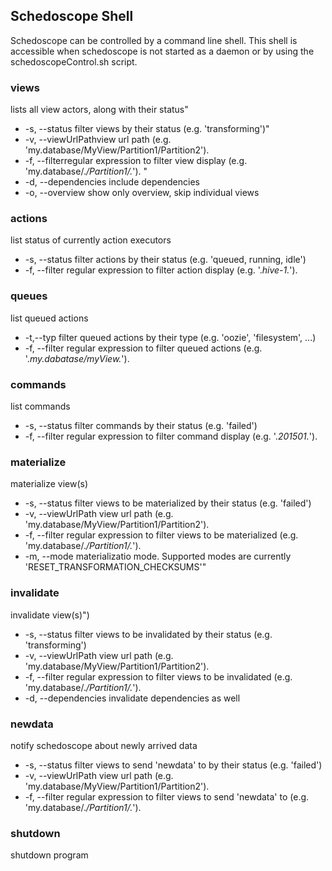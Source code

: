## Schedoscope Shell
Schedoscope can be controlled by a command line shell. This shell is accessible when schedoscope is not started as a daemon or by using the schedoscopeControl.sh script.

### views
lists all view actors, along with their status"
- -s, --status filter views by their status (e.g. 'transforming')"
- -v, --viewUrlPathview url path (e.g. 'my.database/MyView/Partition1/Partition2'). 
- -f, --filterregular expression to filter view display (e.g. 'my.database/.*/Partition1/.*'). "
- -d, --dependencies include dependencies
- -o, --overview show only overview, skip individual views


### actions 
list status of currently action executors
- -s, --status filter actions by their status (e.g. 'queued, running, idle')
- -f, --filter regular expression to filter action display (e.g. '.*hive-1.*'). 

### queues 
list queued actions
- -t,--typ filter queued actions by their type (e.g. 'oozie', 'filesystem', ...)
- -f, --filter regular expression to filter queued actions (e.g. '.*my.dabatase/myView.*'). 

### commands 
list commands 
- -s, --status filter commands by their status (e.g. 'failed')
- -f, --filter regular expression to filter command display (e.g. '.*201501.*'). 

### materialize 
materialize view(s)
- -s, --status filter views to be materialized by their status (e.g. 'failed')
- -v, --viewUrlPath view url path (e.g. 'my.database/MyView/Partition1/Partition2'). 
- -f, --filter regular expression to filter views to be materialized (e.g. 'my.database/.*/Partition1/.*'). 
- -m, --mode materializatio mode. Supported modes are currently 'RESET_TRANSFORMATION_CHECKSUMS'"

### invalidate
invalidate view(s)")
- -s, --status filter views to be invalidated by their status (e.g. 'transforming')
- -v, --viewUrlPath  view url path (e.g. 'my.database/MyView/Partition1/Partition2'). 
- -f, --filter regular expression to filter views to be invalidated (e.g. 'my.database/.*/Partition1/.*'). 
- -d, --dependencies invalidate dependencies as well

### newdata 
notify schedoscope about newly arrived data
- -s, --status filter views to send 'newdata' to by their status (e.g. 'failed')
- -v, --viewUrlPath  view url path (e.g. 'my.database/MyView/Partition1/Partition2'). 
- -f, --filter regular expression to filter views to send 'newdata' to (e.g. 'my.database/.*/Partition1/.*'). 

### shutdown 
shutdown program
